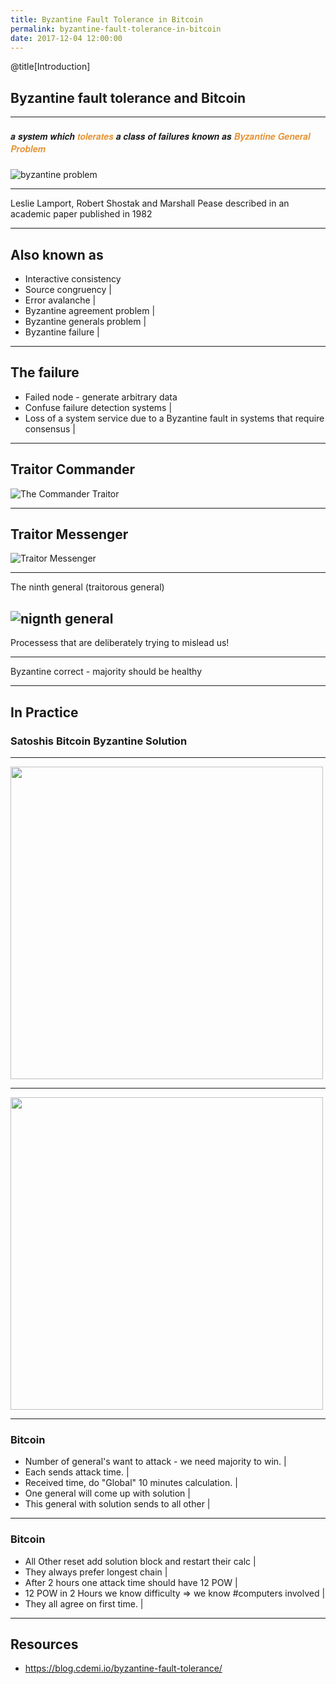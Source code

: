 ```yaml
---
title: Byzantine Fault Tolerance in Bitcoin
permalink: byzantine-fault-tolerance-in-bitcoin
date: 2017-12-04 12:00:00
---
```

@title[Introduction]
## Byzantine fault tolerance and Bitcoin

---
##### <span style="font-family:Helvetica Neue; font-weight:bold">a system which<span style="color:#e49436"> tolerates</span> a class of failures known as <span style="color:#e49436">Byzantine General Problem</span></span>

![byzantine problem](https://blog.cdemi.io/content/images/2017/06/byzantine-generals-problem-min.png)

---
Leslie Lamport, Robert Shostak and Marshall Pease described in an academic paper published in 1982

---
## Also known as

- Interactive consistency
- Source congruency |
- Error avalanche |
- Byzantine agreement problem  |
- Byzantine generals problem |
- Byzantine failure |
---

## The failure

- Failed node - generate arbitrary data
- Confuse failure detection systems |
- Loss of a system service due to a Byzantine fault in systems that require consensus |

---
## Traitor Commander
![The Commander Traitor](https://blog.cdemi.io/content/images/2017/06/The-Traitorous-General.png)

---
## Traitor Messenger
![Traitor Messenger](https://blog.cdemi.io/content/images/2017/06/The-Traitorous-Messenger.png)

---
The ninth general (traitorous general)

![nignth general](https://cdn-images-1.medium.com/max/800/0*-xCD-El4LZ48dji1.png)
---
Processess that are deliberately trying to mislead us!

---
Byzantine correct - majority should be healthy

---
## In Practice

### Satoshis Bitcoin Byzantine Solution

---
<img src="https://lh3.googleusercontent.com/V1V47m4gKQjKLsEG6HGJRJZsczlQQTUwEjnaHBXlINow7ThRmivZM9KV7NkrdA89JVitYZ-Q2bCgjiWfDgV_th5ZvjhjxQkN1KSXX17ReiQHhsuehdmCinI0OXWi1E_XuY5Sgk_W543LQaI61WVRCoSb8CEC2uzwvXuWbPBLFXmPzXykSSwcwu1ST-yxOmTzKtt353ocx9x0JUupBkhW2XlY-msZ_ynIfZoZcaN0uSznZ-gnU0spStTEr_INTUfEgFOGDVIKi0IAEdym88p0ZUY4FmURmWKzsIqNX66sO1YuIKP5lL6PGWMWkMk7SlxWS3j52VO979BEWYi4SZ6u3LK2bTvP634MerNitA3BoTwYAQvKaDvZFGsM6aNz8VP6FJxvlny9u2s73olgGbfQJ9x6dg7VlLD2oY8NH4vX0ciH97ccG0tb48RUiVJPkkmKJXga6XqesNkbzSysYuKLFmNWY39HbdNXNc6dPY9kNRvphX9CdQiHhmotBV-439p85OPAtECowJ8H_9NHMnQmcXn9NMcmCRHZueokkTx3pB0EfPHRLeWLszIXg7ldliWp4jGN1ng0qqCT4MRi38Xs7lUNzlwBfN8GBJ_TTWt1K9c=w1232-h996-no" height=500/>

---
<img src="https://lh3.googleusercontent.com/Uog6Qof53ORVonWQq5fJ85qsWgw1vqGZmKikz4AXTS1eyxF23OVQCv4NyENtFB21qniLUV_dUGJtX8lu1M9--X3YmkAiYe0OC-MpuV01nYVo5w2RZzlNpY-HSHd62vkjAmzV0rRbK_-GOu1GjbGAR-T_ab0yeO5HpBF3VeEV6hQ6ac_Tyayo2Vvh2r0DQU2X9fz83d-Z1RP-dMynoFMi0CxUrr7vNHa7OtWFzlRY1Jyq6JbKxPBWu8fD5LbWbWm-YIpitqR6pixSEZ00wiG3nq-gdHeds6OzExqwsQ9XD7bAX75Oc7GbI__am4GQZx4Ig4AoXWkzvL4Yzfof7Z2m7LzGM9XwI0eLsukwHX4nOaKMITaQFk0v7Li2xdrFTwsZIBVTtdT1muEXoWlM83FYhDL_-SBYg9S22xRi90WU_StNNyX5EfxXZTE4xT0ix86pt3mkNMiYQmtMtkOboHhDWns5cu7Kw1jrTekjh1WhiJtb93HWhd4aJ_6mZ4vIdBOADwCxIkLOIQYoTdcMJAJRQYKw1S4g9p0Fn-NFBmrPVceim6ohX_UZ5mrAaSgW3Dw_EMH9F4BaEAkz6lLKZT-4B37gBM6kPOApSsGDZO3O2_k=w1226-h910-no" height=500/>

---
### Bitcoin

- Number of general's want to attack - we need majority to win. |
- Each sends attack time. |
- Received time, do "Global" 10 minutes calculation. |
- One general will come up with solution |
- This general with solution sends to all other |

---
### Bitcoin

- All Other reset add solution block and restart their calc |
- They always prefer longest chain |
- After 2 hours one attack time should have 12 POW |
- 12 POW in 2 Hours we know difficulty => we know #computers involved |
- They all agree on first time. |

---
## Resources

- https://blog.cdemi.io/byzantine-fault-tolerance/ 
 